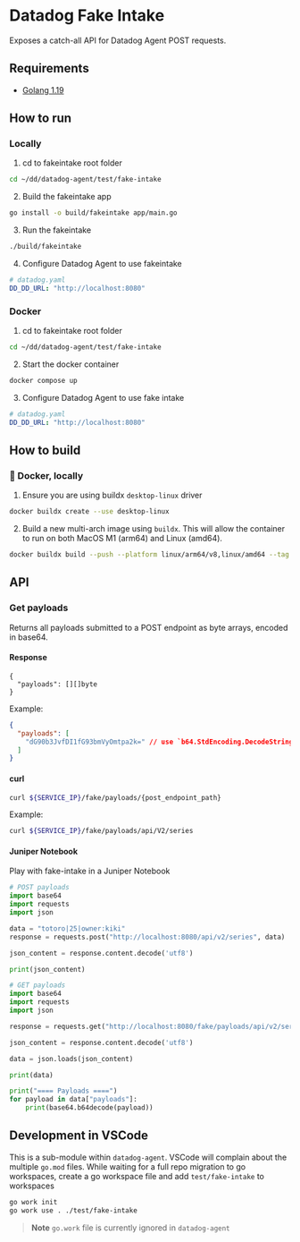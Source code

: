 # Datadog Fake Intake

Exposes a catch-all API for Datadog Agent POST requests.

## Requirements

* [Golang 1.19](https://go.dev/dl/)

## How to run

### Locally

1. cd to fakeintake root folder

```bash
cd ~/dd/datadog-agent/test/fake-intake
```

2. Build the fakeintake app

```bash
go install -o build/fakeintake app/main.go
```

3. Run the fakeintake

```bash
./build/fakeintake
```

4. Configure Datadog Agent to use fakeintake

```yaml
# datadog.yaml
DD_DD_URL: "http://localhost:8080"
```

### Docker

1. cd to fakeintake root folder

```bash
cd ~/dd/datadog-agent/test/fake-intake
```

2. Start the docker container

```bash
docker compose up
```

3. Configure Datadog Agent to use fake intake

```yaml
# datadog.yaml
DD_DD_URL: "http://localhost:8080"
```

## How to build

### 🐳 Docker, locally

1. Ensure you are using buildx `desktop-linux` driver

```bash
docker buildx create --use desktop-linux
```

2. Build a new multi-arch image using `buildx`. This will allow the container to run on both MacOS M1 (arm64) and Linux (amd64).

```bash
docker buildx build --push --platform linux/arm64/v8,linux/amd64 --tag <repo_name>/fake-intake:<tag> .
```

## API

### Get payloads

Returns all payloads submitted to a POST endpoint as byte arrays, encoded in base64.

#### Response

```golang
{
  "payloads": [][]byte
}
```

Example:

```json
{
  "payloads": [
    "dG90b3JvfDI1fG93bmVyOmtpa2k=" // use `b64.StdEncoding.DecodeString(str)` in golang or base64.b64decode(str) in python
  ]
}
```

#### curl

```bash
curl ${SERVICE_IP}/fake/payloads/{post_endpoint_path}
```

Example:

```bash
curl ${SERVICE_IP}/fake/payloads/api/V2/series
```

#### Juniper Notebook

Play with fake-intake in a Juniper Notebook

```python
# POST payloads
import base64
import requests
import json

data = "totoro|25|owner:kiki"
response = requests.post("http://localhost:8080/api/v2/series", data)

json_content = response.content.decode('utf8')

print(json_content)

# GET payloads
import base64
import requests
import json

response = requests.get("http://localhost:8080/fake/payloads/api/v2/series")

json_content = response.content.decode('utf8')

data = json.loads(json_content)

print(data)

print("==== Payloads ====")
for payload in data["payloads"]:
    print(base64.b64decode(payload))
```

## Development in VSCode

This is a sub-module within `datadog-agent`. VSCode will complain about the multiple `go.mod` files. While waiting for a full repo migration to go workspaces, create a go workspace file and add `test/fake-intake` to workspaces

```bash
go work init
go work use . ./test/fake-intake
```

> **Note**
> `go.work` file is currently ignored in `datadog-agent`

